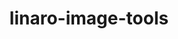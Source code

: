 ---
parent_project: linaro
permalink: /engineering/projects/linaro/linaro-image-tools/
project_link_name: linaro-image-tools
project_url: n/a
statsAvailable: 'true'
title: linaro-image-tools
---